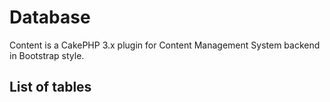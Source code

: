 # Database

Content is a CakePHP 3.x plugin for Content Management System backend in Bootstrap style.

## List of tables

